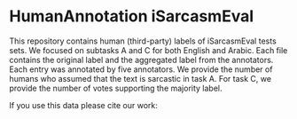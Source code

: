 # HumanAnnotation iSarcasmEval

This repository contains human (third-party) labels of iSarcasmEval tests sets. We focused on subtasks A and C for both English and Arabic. Each file contains the original label and the aggregated label from the annotators. Each entry was annotated by five annotators. We provide the number of humans who assumed that the text is sarcastic in task A. For task C, we provide the number of votes supporting the majority label.

If you use this data please cite our work:
